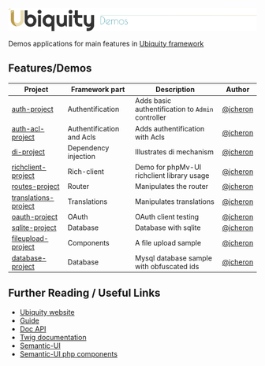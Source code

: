 ![img](https://github.com/phpmv/ubiquity-demos/blob/master/.github/images/demo.png?raw=true)

Demos applications for main features in [Ubiquity framework](https://ubiquity.kobject.net)

## Features/Demos
| Project  | Framework part | Description | Author |
|----------|----------------|-------------|--------|
|[auth-project](https://github.com/phpMv/ubiquity-demos/tree/master/auth-project) | Authentification |Adds basic authentification to `Admin` controller | [@jcheron](https://github.com/jcheron) |
|[auth-acl-project](https://github.com/phpMv/ubiquity-demos/tree/master/auth-acl-project) | Authentification and Acls |Adds authentification with Acls | [@jcheron](https://github.com/jcheron) |
|[di-project](https://github.com/phpMv/ubiquity-demos/tree/master/di-project) | Dependency injection |Illustrates di mechanism | [@jcheron](https://github.com/jcheron) |
|[richclient-project](https://github.com/phpMv/ubiquity-demos/tree/master/richclient-project) | Rich-client |Demo for phpMv-UI richclient library usage | [@jcheron](https://github.com/jcheron) |
|[routes-project](https://github.com/phpMv/ubiquity-demos/tree/master/routes-project) | Router |Manipulates the router | [@jcheron](https://github.com/jcheron) |
|[translations-project](https://github.com/phpMv/ubiquity-demos/tree/master/translations-project) | Translations |Manipulates translations | [@jcheron](https://github.com/jcheron) |
|[oauth-project](https://github.com/phpMv/ubiquity-demos/tree/master/oauth-project) | OAuth |OAuth client testing | [@jcheron](https://github.com/jcheron) |
|[sqlite-project](https://github.com/phpMv/ubiquity-demos/tree/master/sqlite-project) | Database |Database with sqlite | [@jcheron](https://github.com/jcheron) |
|[fileupload-project](https://github.com/phpMv/ubiquity-demos/tree/master/fileupload-project) | Components |A file upload sample | [@jcheron](https://github.com/jcheron) |
|[database-project](https://github.com/phpMv/ubiquity-demos/tree/master/database-project) | Database |Mysql database sample with obfuscated ids| [@jcheron](https://github.com/jcheron) |

## Further Reading / Useful Links

* [Ubiquity website](https://ubiquity.kobject.net/)
* [Guide](http://micro-framework.readthedocs.io/en/latest/?badge=latest)
* [Doc API](https://api.kobject.net/ubiquity/)
* [Twig documentation](https://twig.symfony.com)
* [Semantic-UI](https://semantic-ui.com)
* [Semantic-UI php components](https://phpmv-ui.kobject.net)
